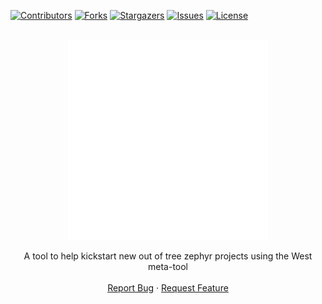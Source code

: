 <!-- PROJECT SHIELDS -->
<!--
*** I'm using markdown "reference style" links for readability.
*** Reference links are enclosed in brackets [ ] instead of parentheses ( ).
*** See the bottom of this document for the declaration of the reference variables
*** for contributors-url, forks-url, etc. This is an optional, concise syntax you may use.
*** https://www.markdownguide.org/basic-syntax/#reference-style-links
-->
[![Contributors][contributors-shield]][contributors-url]
[![Forks][forks-shield]][forks-url]
[![Stargazers][stars-shield]][stars-url]
[![Issues][issues-shield]][issues-url]
[![License][license-shield]][license-url]

<!-- PROJECT LOGO -->
<br />
<div align="center">

  <a href="https://github.com/OmegaRelay/west-project-init">
    <img src="images/logo.png" alt="Logo" width="320" height="320">
  </a>

  <p align="center">
    A tool to help kickstart new out of tree zephyr projects using the West meta-tool
    <br />
    <br />
    <a href="https://github.com/OmegaRelay/west-project-init/issues/new?labels=bug&template=bug-report---.md">Report Bug</a>
    &middot;
    <a href="https://github.com/OmegaRelay/west-project-init/issues/new?labels=enhancement&template=feature-request---.md">Request Feature</a>
  </p>
</div>


<!-- MARKDOWN LINKS & IMAGES -->
<!-- https://www.markdownguide.org/basic-syntax/#reference-style-links -->
[contributors-shield]: https://img.shields.io/github/contributors/OmegaRelay/west-project-init.svg?style=for-the-badge
[contributors-url]: https://github.com/OmegaRelay/west-project-init/graphs/contributors
[forks-shield]: https://img.shields.io/github/forks/OmegaRelay/west-project-init.svg?style=for-the-badge
[forks-url]: https://github.com/OmegaRelay/west-project-init/network/members
[stars-shield]: https://img.shields.io/github/stars/OmegaRelay/west-project-init.svg?style=for-the-badge
[stars-url]: https://github.com/OmegaRelay/west-project-init/stargazers
[issues-shield]: https://img.shields.io/github/issues/OmegaRelay/west-project-init.svg?style=for-the-badge
[issues-url]: https://github.com/OmegaRelay/west-project-init/issues
[license-shield]: https://img.shields.io/github/license/OmegaRelay/west-project-init.svg?style=for-the-badge
[license-url]: https://github.com/OmegaRelay/west-project-init/blob/main/LICENSE

